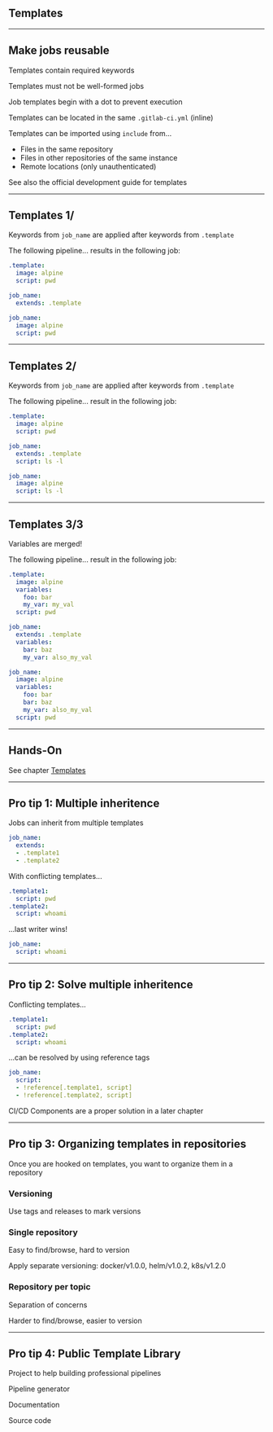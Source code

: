 <!-- .slide: id="gitlab_templates" class="vertical-center" -->

<i class="fa-duotone fa-book-sparkles fa-8x" style="float: right; color: grey;"></i>

## Templates

---

## Make jobs reusable

Templates contain required keywords

Templates must not be well-formed jobs

Job templates begin with a dot to prevent execution

Templates can be located in the same `.gitlab-ci.yml` (inline)

Templates can be imported using `include` [](https://docs.gitlab.com/ee/ci/yaml/#include) from...

- Files in the same repository
- Files in other repositories of the same instance
- Remote locations (only unauthenticated)

See also the official development guide for templates [](https://docs.gitlab.com/ee/development/cicd/templates.html)

---

## Templates 1/

Keywords from `job_name` are applied after keywords from `.template`

The following pipeline... results in the following job:

```yaml
.template:
  image: alpine
  script: pwd

job_name:
  extends: .template
```

<!-- .element: style="float: left; width: 25em;" -->

```yaml
job_name:
  image: alpine
  script: pwd
```

<!-- .element: style="float: right; width: 25em;" -->

---

## Templates 2/

Keywords from `job_name` are applied after keywords from `.template`

The following pipeline... result in the following job:

```yaml
.template:
  image: alpine
  script: pwd

job_name:
  extends: .template
  script: ls -l
```

<!-- .element: style="float: left; width: 25em;" -->

```yaml
job_name:
  image: alpine
  script: ls -l
```

<!-- .element: style="float: right; width: 25em;" -->

---

## Templates 3/3

Variables are merged!

The following pipeline... result in the following job:

```yaml
.template:
  image: alpine
  variables:
    foo: bar
    my_var: my_val
  script: pwd

job_name:
  extends: .template
  variables:
    bar: baz
    my_var: also_my_val
```

<!-- .element: style="float: left; width: 25em;" -->

```yaml
job_name:
  image: alpine
  variables:
    foo: bar
    bar: baz
    my_var: also_my_val
  script: pwd
```

<!-- .element: style="float: right; width: 25em;" -->

---

## Hands-On

See chapter [Templates](/hands-on/2025-05-14/120_templates/exercise/)

---

## Pro tip 1: Multiple inheritence

Jobs can inherit from multiple templates

```yaml
job_name:
  extends:
  - .template1
  - .template2
```

With conflicting templates...

```yaml
.template1:
  script: pwd
.template2:
  script: whoami
```

...last writer wins!

```yaml
job_name:
  script: whoami
```

---

## Pro tip 2: Solve multiple inheritence

Conflicting templates...

```yaml
.template1:
  script: pwd
.template2:
  script: whoami
```

...can be resolved by using reference tags [](https://docs.gitlab.com/ee/ci/yaml/yaml_optimization.html#reference-tags)

```yaml
job_name:
  script:
  - !reference[.template1, script]
  - !reference[.template2, script]
```

CI/CD Components are a proper solution in a later chapter [<i class="fa-solid fa-arrow-right-to-bracket"></i>](#/gitlab_components)

---

## Pro tip 3: Organizing templates in repositories

Once you are hooked on templates, you want to organize them in a repository

### Versioning

Use tags and releases to mark versions

### Single repository

Easy to find/browse, hard to version

Apply separate versioning: docker/v1.0.0, helm/v1.0.2, k8s/v1.2.0

### Repository per topic

Separation of concerns

Harder to find/browse, easier to version

---

## Pro tip 4: Public Template Library

Project to help building professional pipelines [](https://to-be-continuous.gitlab.io/doc/)

Pipeline generator [](https://to-be-continuous.gitlab.io/kicker/)

Documentation [](https://to-be-continuous.gitlab.io/doc/intro/)

Source code [](https://gitlab.com/to-be-continuous)

